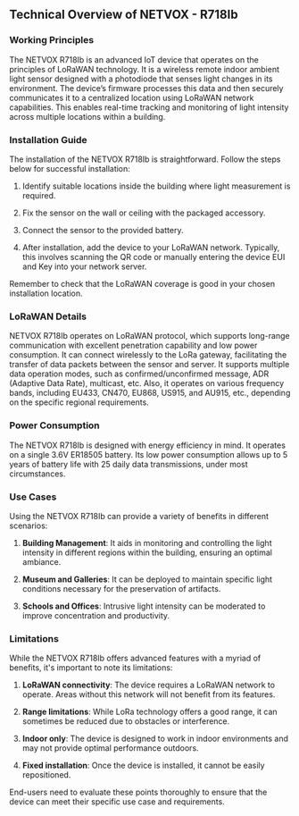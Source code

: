 ## Technical Overview of NETVOX - R718Ib

### Working Principles

The NETVOX R718Ib is an advanced IoT device that operates on the principles of LoRaWAN technology. It is a wireless remote indoor ambient light sensor designed with a photodiode that senses light changes in its environment. The device’s firmware processes this data and then securely communicates it to a centralized location using LoRaWAN network capabilities. This enables real-time tracking and monitoring of light intensity across multiple locations within a building.

### Installation Guide

The installation of the NETVOX R718Ib is straightforward. Follow the steps below for successful installation:

1. Identify suitable locations inside the building where light measurement is required. 

2. Fix the sensor on the wall or ceiling with the packaged accessory.

3. Connect the sensor to the provided battery. 

4. After installation, add the device to your LoRaWAN network. Typically, this involves scanning the QR code or manually entering the device EUI and Key into your network server.

Remember to check that the LoRaWAN coverage is good in your chosen installation location.

### LoRaWAN Details

NETVOX R718Ib operates on LoRaWAN protocol, which supports long-range communication with excellent penetration capability and low power consumption. It can connect wirelessly to the LoRa gateway, facilitating the transfer of data packets between the sensor and server. It supports multiple data operation modes, such as confirmed/unconfirmed message, ADR (Adaptive Data Rate), multicast, etc. Also, it operates on various frequency bands, including EU433, CN470, EU868, US915, and AU915, etc., depending on the specific regional requirements.

### Power Consumption

The NETVOX R718Ib is designed with energy efficiency in mind. It operates on a single 3.6V ER18505 battery. Its low power consumption allows up to 5 years of battery life with 25 daily data transmissions, under most circumstances.

### Use Cases

Using the NETVOX R718Ib can provide a variety of benefits in different scenarios:

1. **Building Management**: It aids in monitoring and controlling the light intensity in different regions within the building, ensuring an optimal ambiance.

2. **Museum and Galleries**: It can be deployed to maintain specific light conditions necessary for the preservation of artifacts.

3. **Schools and Offices**: Intrusive light intensity can be moderated to improve concentration and productivity.

### Limitations

While the NETVOX R718Ib offers advanced features with a myriad of benefits, it's important to note its limitations:

1. **LoRaWAN connectivity**: The device requires a LoRaWAN network to operate. Areas without this network will not benefit from its features.

2. **Range limitations**: While LoRa technology offers a good range, it can sometimes be reduced due to obstacles or interference.

3. **Indoor only**: The device is designed to work in indoor environments and may not provide optimal performance outdoors. 

4. **Fixed installation**: Once the device is installed, it cannot be easily repositioned.

End-users need to evaluate these points thoroughly to ensure that the device can meet their specific use case and requirements.